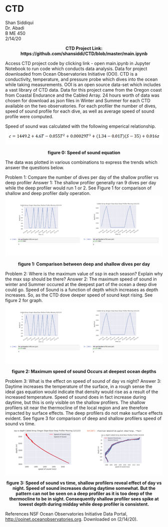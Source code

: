 # CTD
Shan Siddiqui<br />
Dr. Abadi<br />
B ME 450<br />
2/14/20<br />
<p align="center">
<b>CTD Project Link: https://github.com/shansiddi/CTD/blob/master/main.ipynb</b><br>
  
Access CTD project code by clicking link - open main.ipynb in Jupyter Notebook to run code which conducts data analysis. Data for project downloaded from Ocean Observatories Initiative (OOI). CTD is a conductivity, temperature, and pressure probe which dives into the ocean while taking measurements. OOI is an open source data-set which includes a vast library of CTD data. Data for this project came from the Oregon coast from Coastal Endurance and the Cabled Array. 24 hours worth of data was chosen for download as json files in Winter and Summer for each CTD available on the two observatories. For each profiler the number of dives, speed of sound profile for each dive, as well as average speed of sound profile were computed. 

Speed of sound was calculated with the following emperical relationship.
![](images/fig0.png)
<p align="center">
<b>figure 0: Speed of sound equation</b><br>

The data was plotted in various combinations to express the trends which answer the questions below. 

Problem 1: Compare the number of dives per day of the shallow profiler vs deep profiler
Answer 1: The shallow profiler generally ran 9 dives per day while the deep profiler would run 1 or 2. See Figure 1 for comparison of shallow and deep profiler daily operation.
![](images/fig1.png)
<p align="center">
<b>figure 1: Comparison between deep and shallow dives per day</b><br>
  
Problem 2: Where is the maximum value of ssp in each season? Explain why the max ssp should be there?
Answer 2: The maximum speed of sound in winter and Summer occured at the deepest part of the ocean a deep dive could go. Speed of Sound is a function of depth which increases as depth increases. So, as the CTD dove deeper speed of sound kept rising. See figure 2 for graph.
![](images/fig2.png)
<p align="center">
<b>figure 2: Maximum speed of sound Occurs at deepest ocean depths</b><br>

Problem 3: What is the effect on speed of sound of day vs night?
Answer 3: Daytime increases the temperature of the surface, in a rough sense the ideal gas equation would indicate that density would rise as a result of the increased temperature. Speed of sound does in fact increase during daytime, but this is only visible on the shallow profilers. The shallow profilers sit near the thermocline of the local region and are therefore impacted by surface effects. The deep profilers do not make surface effects evident. See figure 3 for comparison of deep and shallow profilers speed of sound vs time.
![](images/fig3.png)
<p align="center">
<b>figure 3: Speed of sound vs time, shallow profilers reveal effect of day vs night. Speed of sound increases during daytime somewhat. But the pattern can not be seen on a deep profiler as it is too deep of the thermocline to be in sight. Consequently shallow profiler sees spike at lowest depth during midday while deep profiler is consistent.</b><br>
  
  
  
References
NSF Ocean Observatories Initiative Data Portal, http://ooinet.oceanobservatories.org. Downloaded on (2/14/20).
